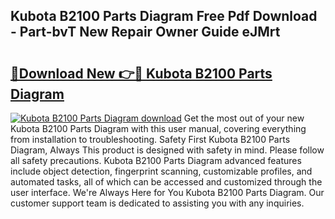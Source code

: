 ## Kubota B2100 Parts Diagram Free Pdf Download - Part-bvT New Repair Owner Guide eJMrt

# <h2><a href="http://dfi89jj.blite.top/?on=Kubota+B2100+Parts+Diagram">🔗Download New 👉🔴 Kubota B2100 Parts Diagram</a></h2>

[![Kubota B2100 Parts Diagram download](https://i.imgur.com/lujVjoI.png)](http://dfi89jj.blite.top/?on=Kubota+B2100+Parts+Diagram)
Get the most out of your new Kubota B2100 Parts Diagram with this user manual, covering everything from installation to troubleshooting. Safety First Kubota B2100 Parts Diagram, Always This product is designed with safety in mind. Please follow all safety precautions. Kubota B2100 Parts Diagram advanced features include object detection, fingerprint scanning, customizable profiles, and automated tasks, all of which can be accessed and customized through the user interface. We're Always Here for You Kubota B2100 Parts Diagram. Our customer support team is dedicated to assisting you with any inquiries.
